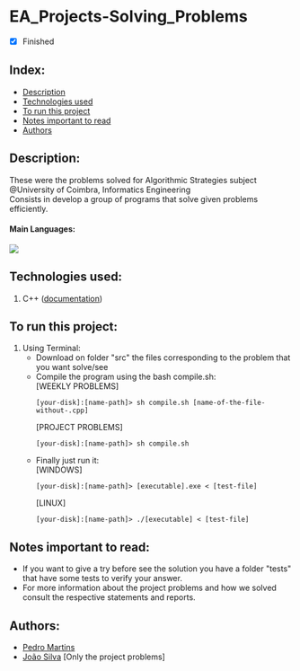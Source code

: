 # EA_Projects-Solving_Problems
- [x] Finished

## Index:
- [Description](#description)
- [Technologies used](#technologies-used)
- [To run this project](#to-run-this-project)
- [Notes important to read](#notes-important-to-read)
- [Authors](#authors)

## Description:
These were the problems solved for Algorithmic Strategies subject @University of Coimbra, Informatics Engineering <br>
Consists in develop a group of programs that solve given problems efficiently.

#### Main Languages:
![](https://img.shields.io/badge/-C++-333333?style=flat&logo=C%2B%2B&logoColor=895BE6)

## Technologies used:
1. C++ ([documentation](https://devdocs.io/cpp/))

## To run this project:
1. Using Terminal:
    * Download on folder "src" the files corresponding to the problem that you want solve/see
    * Compile the program using the bash compile.sh:<br>
      [WEEKLY PROBLEMS]
      ```shellscript
      [your-disk]:[name-path]> sh compile.sh [name-of-the-file-without-.cpp]
      ```
      [PROJECT PROBLEMS]
      ```shellscript
      [your-disk]:[name-path]> sh compile.sh
      ```
    * Finally just run it:<br>
      [WINDOWS]
      ```shellscript 
      [your-disk]:[name-path]> [executable].exe < [test-file]
      ```
      [LINUX]
      ```shellscript 
      [your-disk]:[name-path]> ./[executable] < [test-file]
      ```

## Notes important to read:
   - If you want to give a try before see the solution you have a folder "tests" that have some tests to verify your answer.
   - For more information about the project problems and how we solved consult the respective statements and reports.

## Authors:
- [Pedro Martins](https://github.com/PedroMartinsUC)
- [João Silva](https://github.com/joaosilva21) [Only the project problems]
